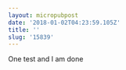 ```yaml
---
layout: micropubpost
date: '2018-01-02T04:23:59.105Z'
title: ''
slug: '15839'
---
```

One test and I am done

